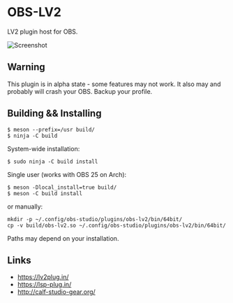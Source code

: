 # OBS-LV2

LV2 plugin host for OBS.

![Screenshot](screenshot.png)

## Warning

This plugin is in alpha state - some features may not work. It also may and
probably will crash your OBS. Backup your profile.

## Building && Installing

```
$ meson --prefix=/usr build/
$ ninja -C build
```

System-wide installation:

```
$ sudo ninja -C build install
```

Single user (works with OBS 25 on Arch):

```
$ meson -Dlocal_install=true build/
$ meson -C build install
```

or manually:

```
mkdir -p ~/.config/obs-studio/plugins/obs-lv2/bin/64bit/
cp -v build/obs-lv2.so ~/.config/obs-studio/plugins/obs-lv2/bin/64bit/
```

Paths may depend on your installation.

## Links

 * https://lv2plug.in/
 * https://lsp-plug.in/
 * http://calf-studio-gear.org/
